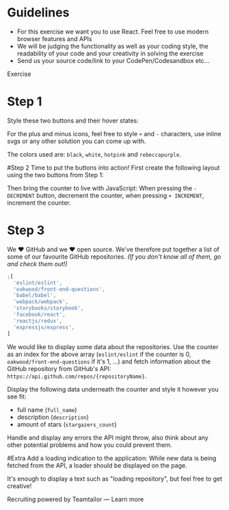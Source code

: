 # Guidelines

- For this exercise we want you to use React. Feel free to use modern browser features and APIs
- We will be judging the functionality as well as your coding style, the readability of your code and your creativity in solving the exercise
- Send us your source code/link to your CodePen/Codesandbox etc...

Exercise

# Step 1

Style these two buttons and their hover states:

For the plus and minus icons, feel free to style `+` and `-` characters, use inline svgs or any other solution you can come up with.

The colors used are: `black`, `white`, `hotpink` and `rebeccapurple`.

#Step 2
Time to put the buttons into action! First create the following layout using the two buttons from Step 1:

Then bring the counter to live with JavaScript: When pressing the `- DECREMENT` button, decrement the counter, when pressing `+ INCREMENT`, increment the counter.

# Step 3

We ❤️ GitHub and we ❤️ open source. We've therefore put together a list of some of our favourite GitHub repositories. _(If you don't know all of them, go and check them out!)_

```js
;[
  'eslint/eslint',
  'oakwood/front-end-questions',
  'babel/babel',
  'webpack/webpack',
  'storybooks/storybook',
  'facebook/react',
  'reactjs/redux',
  'expressjs/express',
]
```

We would like to display some data about the repositories. Use the counter as an index for the above array (`eslint/eslint` if the counter is 0, `oakwood/front-end-questions` if it's 1, ...) and fetch information about the GitHub repository from GitHub's API: `https://api.github.com/repos/{repositoryName}`.

Display the following data underneath the counter and style it however you see fit:

- full name (`full_name`)
- description (`description`)
- amount of stars (`stargazers_count`)

Handle and display any errors the API might throw, also think about any other potential problems and how you could prevent them.

#Extra
Add a loading indication to the application: While new data is being fetched from the API, a loader should be displayed on the page.

It's enough to display a text such as "loading repository", but feel free to get creative!

Recruiting powered by Teamtailor — Learn more
